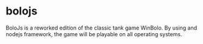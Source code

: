 # bolojs

BoloJs is a reworked edition of the classic tank game WinBolo. By using and nodejs framework, the game will be playable on all operating systems.
